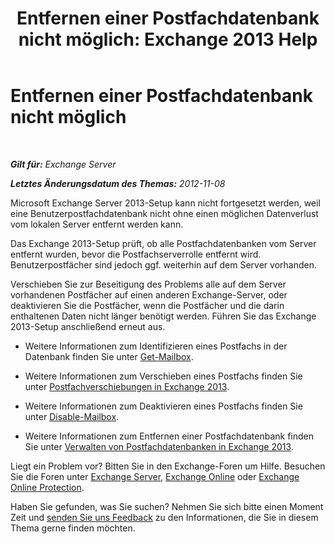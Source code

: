 ﻿---
title: 'Entfernen einer Postfachdatenbank nicht möglich: Exchange 2013 Help'
TOCTitle: Entfernen einer Postfachdatenbank nicht möglich
ms:assetid: 5881e4c0-c2e2-48db-84b4-7f9ce3cf46a7
ms:mtpsurl: https://technet.microsoft.com/de-de/library/ms.exch.setupreadiness.unwillingtoremovemailboxdatabase(v=EXCHG.150)
ms:contentKeyID: 50475740
ms.date: 04/24/2018
mtps_version: v=EXCHG.150
ms.translationtype: HT
---

# Entfernen einer Postfachdatenbank nicht möglich

 

_**Gilt für:** Exchange Server_

_**Letztes Änderungsdatum des Themas:** 2012-11-08_

Microsoft Exchange Server 2013-Setup kann nicht fortgesetzt werden, weil eine Benutzerpostfachdatenbank nicht ohne einen möglichen Datenverlust vom lokalen Server entfernt werden kann.

Das Exchange 2013-Setup prüft, ob alle Postfachdatenbanken vom Server entfernt wurden, bevor die Postfachserverrolle entfernt wird. Benutzerpostfächer sind jedoch ggf. weiterhin auf dem Server vorhanden.

Verschieben Sie zur Beseitigung des Problems alle auf dem Server vorhandenen Postfächer auf einen anderen Exchange-Server, oder deaktivieren Sie die Postfächer, wenn die Postfächer und die darin enthaltenen Daten nicht länger benötigt werden. Führen Sie das Exchange 2013-Setup anschließend erneut aus.

  - Weitere Informationen zum Identifizieren eines Postfachs in der Datenbank finden Sie unter [Get-Mailbox](https://technet.microsoft.com/de-de/library/bb123685\(v=exchg.150\)).

  - Weitere Informationen zum Verschieben eines Postfachs finden Sie unter [Postfachverschiebungen in Exchange 2013](mailbox-moves-in-exchange-2013-exchange-2013-help.md).

  - Weitere Informationen zum Deaktivieren eines Postfachs finden Sie unter [Disable-Mailbox](https://technet.microsoft.com/de-de/library/aa997210\(v=exchg.150\)).

  - Weitere Informationen zum Entfernen einer Postfachdatenbank finden Sie unter [Verwalten von Postfachdatenbanken in Exchange 2013](manage-mailbox-databases-in-exchange-2013-exchange-2013-help.md).

Liegt ein Problem vor? Bitten Sie in den Exchange-Foren um Hilfe. Besuchen Sie die Foren unter [Exchange Server](https://go.microsoft.com/fwlink/p/?linkid=60612), [Exchange Online](https://go.microsoft.com/fwlink/p/?linkid=267542) oder [Exchange Online Protection](https://go.microsoft.com/fwlink/p/?linkid=285351).

Haben Sie gefunden, was Sie suchen? Nehmen Sie sich bitte einen Moment Zeit und [senden Sie uns Feedback](mailto:exsetuphelpfeedback@microsoft.com?subject=exchange%202013%20setup%20help%20feedbac) zu den Informationen, die Sie in diesem Thema gerne finden möchten.

